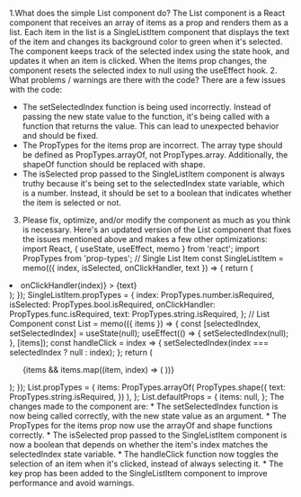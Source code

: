 1.What does the simple List component do?
The List component is a React component that receives an array of items as a prop and renders them as a list. Each item in the list is a SingleListItem component that displays the text of the item and changes its background color to green when it's selected.
The component keeps track of the selected index using the state hook, and updates it when an item is clicked. When the items prop changes, the component resets the selected index to null using the useEffect hook.
2. What problems / warnings are there with the code?
There are a few issues with the code:
* The setSelectedIndex function is being used incorrectly. Instead of passing the new state value to the function, it's being called with a function that returns the value. This can lead to unexpected behavior and should be fixed.
* The PropTypes for the items prop are incorrect. The array type should be defined as PropTypes.arrayOf, not PropTypes.array. Additionally, the shapeOf function should be replaced with shape.
* The isSelected prop passed to the SingleListItem component is always truthy because it's being set to the selectedIndex state variable, which is a number. Instead, it should be set to a boolean that indicates whether the item is selected or not.
3. Please fix, optimize, and/or modify the component as much as you think is necessary.
Here's an updated version of the List component that fixes the issues mentioned above and makes a few other optimizations:
import React, { useState, useEffect, memo } from 'react';
import PropTypes from 'prop-types';
// Single List Item
const SingleListItem = memo(({ index, isSelected, onClickHandler, text }) => {
return (
<li
style={{ backgroundColor: isSelected ? 'green' : 'red'}}
onClick={() => onClickHandler(index)}
>
{text}
</li>
);
});
SingleListItem.propTypes = {
index: PropTypes.number.isRequired,
isSelected: PropTypes.bool.isRequired,
onClickHandler: PropTypes.func.isRequired,
text: PropTypes.string.isRequired,
};
// List Component
const List = memo(({ items }) => {
const [selectedIndex, setSelectedIndex] = useState(null);
useEffect(() => {
setSelectedIndex(null);
}, [items]);
const handleClick = index => {
setSelectedIndex(index === selectedIndex ? null : index);
};
return (
<ul style={{ textAlign: 'left' }}>
{items && items.map((item, index) => (
<SingleListItem
key={index}
onClickHandler={handleClick}
text={item.text}
index={index}
isSelected={index === selectedIndex}
/>
))}
</ul>
);
});
List.propTypes = {
items: PropTypes.arrayOf(
PropTypes.shape({
text: PropTypes.string.isRequired,
})
),
};
List.defaultProps = {
items: null,
};
The changes made to the component are:
* The setSelectedIndex function is now being called correctly, with the new state value as an argument.
* The PropTypes for the items prop now use the arrayOf and shape functions correctly.
* The isSelected prop passed to the SingleListItem component is now a boolean that depends on whether the item's index matches the selectedIndex state variable.
* The handleClick function now toggles the selection of an item when it's clicked, instead of always selecting it.
* The key prop has been added to the SingleListItem component to improve performance and avoid warnings.

